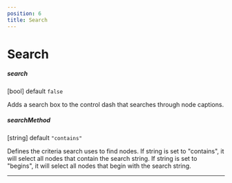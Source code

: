 ```yaml
---
position: 6
title: Search
---
```


# Search

<p></p>

##### search 

[bool] default `false`

Adds a search box to the control dash that searches through node captions.

##### searchMethod

[string] default `"contains"`

Defines the criteria search uses to find nodes.  If string is set to "contains", it will select all nodes that contain the search string.  If string is set to "begins", it will select all nodes that begin with the search string.

____
